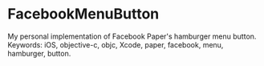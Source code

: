 FacebookMenuButton
==================

My personal implementation of Facebook Paper's hamburger menu button. Keywords: iOS, objective-c, objc, Xcode, paper, facebook, menu, hamburger, button.
